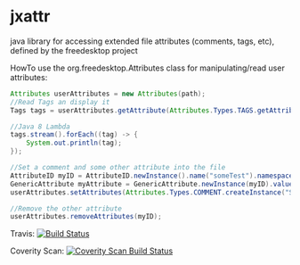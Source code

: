jxattr
======

java library for accessing extended file attributes (comments, tags, etc), defined by the freedesktop project 

HowTo use the org.freedesktop.Attributes class for manipulating/read user attributes:

```java
Attributes userAttributes = new Attributes(path);
//Read Tags an display it
Tags tags = userAttributes.getAttribute(Attributes.Types.TAGS.getAttributeID(), Tags.class);

//Java 8 Lambda
tags.stream().forEach((tag) -> {
    System.out.println(tag);
});

//Set a comment and some other attribute into the file
AttributeID myID = AttributeID.newInstance().name("someTest").namespace("jxattr").build();
GenericAttribute myAttribute = GenericAttribute.newInstance(myID).value("Hello World").build();
userAttributes.setAttributes(Attributes.Types.COMMENT.createInstance("Some comment"), myAttribute);

//Remove the other attribute
userAttributes.removeAttributes(myID);
```

Travis:
[![Build Status](https://secure.travis-ci.org/konradrenner/jxattr.png?branch=master)](http://travis-ci.org/konradrenner/jxattr)

Coverity Scan:
[![Coverity Scan Build Status](https://scan.coverity.com/projects/2692/badge.svg)](https://scan.coverity.com/projects/2692)
